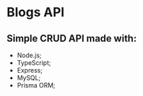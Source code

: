 # Blogs API

## Simple CRUD API made with:
- Node.js;
- TypeScript;
- Express;
- MySQL;
- Prisma ORM;
